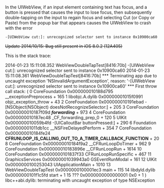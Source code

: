 In the UIWebView, if an input element containing text has focus, and a button is pressed
that causes the input to lose focus, then subsequently double-tapping on the input to 
regain focus and selecting Cut (or Copy or Paste) from the popup bar that appears causes
the UIWebView to crash with the error

	-[UIWebView cut:]: unrecognized selector sent to instance 0x10900ca60
	
~~Update 2014/10/15: Bug still present in iOS 8.0.2 (12A405)~~


This is the stack trace:

2014-01-23 15:11:08.352 WebViewDoubleTapTest[8416:70b] -[UIWebView cut:]: unrecognized selector sent to instance 0x10900ca60
2014-01-23 15:11:08.361 WebViewDoubleTapTest[8416:70b] *** Terminating app due to uncaught exception 'NSInvalidArgumentException', reason: '-[UIWebView cut:]: unrecognized selector sent to instance 0x10900ca60'
*** First throw call stack:
(
	0   CoreFoundation                      0x000000010188d795 __exceptionPreprocess + 165
	1   libobjc.A.dylib                     0x00000001015f0991 objc_exception_throw + 43
	2   CoreFoundation                      0x000000010191ebad -[NSObject(NSObject) doesNotRecognizeSelector:] + 205
	3   CoreFoundation                      0x000000010187f09d ___forwarding___ + 973
	4   CoreFoundation                      0x000000010187ec48 _CF_forwarding_prep_0 + 120
	5   UIKit                               0x000000010059b4fd -[UICalloutBar buttonPressed:] + 290
	6   Foundation                          0x00000001011db1cc __NSFireDelayedPerform + 354
	7   CoreFoundation                      0x000000010184fe24 __CFRUNLOOP_IS_CALLING_OUT_TO_A_TIMER_CALLBACK_FUNCTION__ + 20
	8   CoreFoundation                      0x000000010184f9a2 __CFRunLoopDoTimer + 962
	9   CoreFoundation                      0x000000010183896e __CFRunLoopRun + 1614
	10  CoreFoundation                      0x0000000101837f33 CFRunLoopRunSpecific + 467
	11  GraphicsServices                    0x00000001039943a0 GSEventRunModal + 161
	12  UIKit                               0x0000000100253043 UIApplicationMain + 1010
	13  WebViewDoubleTapTest                0x0000000100001ec3 main + 115
	14  libdyld.dylib                       0x0000000101f1c5fd start + 1
	15  ???                                 0x0000000000000001 0x0 + 1
)
libc++abi.dylib: terminating with uncaught exception of type NSException
